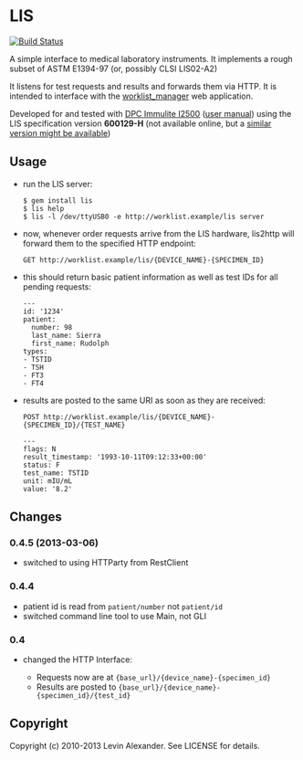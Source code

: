 # LIS

[![Build Status](https://travis-ci.org/levinalex/lis.svg?branch=master)](https://travis-ci.org/levinalex/lis)

A simple interface to medical laboratory instruments. It implements a rough subset of ASTM E1394-97 (or, possibly CLSI LIS02-A2)

It listens for test requests and results and forwards them via HTTP.  It is intended to interface with the [worklist_manager](http://github.com/levinalex/worklist_manager) web application.


Developed for and tested with [DPC Immulite I2500][immulite] ([user manual][manual]) using the LIS specification version **600129-H** (not available online, but a [similar version might be
available][spec])

[immulite]: http://www.google.com/search?q=dpc+immulite+I2500
[manual]: http://sky2.ch/Doc/I2500.pdf
[spec]: http://www.google.com/search?q=dpc+lis+immulite+2000+filetype:pdf


## Usage

* run the LIS server:

    ```
    $ gem install lis
    $ lis help
    $ lis -l /dev/ttyUSB0 -e http://worklist.example/lis server
    ```

* now, whenever order requests arrive from the LIS hardware, lis2http will forward them to the specified HTTP endpoint:

    ```
    GET http://worklist.example/lis/{DEVICE_NAME}-{SPECIMEN_ID}
    ```

* this should return basic patient information as well as test IDs for all pending requests:

    ```
    ---
    id: '1234'
    patient:
      number: 98
      last_name: Sierra
      first_name: Rudolph
    types:
    - TSTID
    - TSH
    - FT3
    - FT4
    ```

* results are posted to the same URI as soon as they are received:

    ```
    POST http://worklist.example/lis/{DEVICE_NAME}-{SPECIMEN_ID}/{TEST_NAME}

    ---
    flags: N
    result_timestamp: '1993-10-11T09:12:33+00:00'
    status: F
    test_name: TSTID
    unit: mIU/mL
    value: '8.2'
    ```

## Changes

### 0.4.5 (2013-03-06)

* switched to using HTTParty from RestClient

### 0.4.4

* patient id is read from `patient/number` not `patient/id`
* switched command line tool to use Main, not GLI

### 0.4

* changed the HTTP Interface:

  * Requests now are at `{base_url}/{device_name}-{specimen_id}`
  * Results are posted to `{base_url}/{device_name}-{specimen_id}/{test_id}`


## Copyright

Copyright (c) 2010-2013 Levin Alexander. See LICENSE for details.
